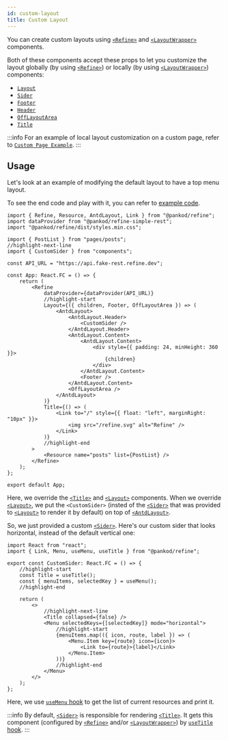 ```yaml
---
id: custom-layout
title: Custom Layout
---
```


You can create custom layouts using [`<Refine>`][Refine] and [`<LayoutWrapper>`][LayoutWrapper] components.

Both of these components accept these props to let you customize the layout globally (by using [`<Refine>`][Refine]) or locally (by using [`<LayoutWrapper>`][LayoutWrapper]) components:

* [`Layout`][Layout]
* [`Sider`][Sider]
* [`Footer`][Footer]
* [`Header`][Header]
* [`OffLayoutArea`][OffLayoutArea]
* [`Title`][Title]

:::info
For an example of local layout customization on a custom page, refer to [`Custom Page Example`][Custom Page Example].
:::

## Usage

Let's look at an example of modifying the default layout to have a top menu layout.

To see the end code and play with it, you can refer to [example code][Custom Page Example Code].

```tsx title="/src/App.tsx"
import { Refine, Resource, AntdLayout, Link } from "@pankod/refine";
import dataProvider from "@pankod/refine-simple-rest";
import "@pankod/refine/dist/styles.min.css";

import { PostList } from "pages/posts";
//highlight-next-line
import { CustomSider } from "components";

const API_URL = "https://api.fake-rest.refine.dev";

const App: React.FC = () => {
    return (
        <Refine
            dataProvider={dataProvider(API_URL)}
            //highlight-start
            Layout={({ children, Footer, OffLayoutArea }) => (
                <AntdLayout>
                    <AntdLayout.Header>
                        <CustomSider />
                    </AntdLayout.Header>
                    <AntdLayout.Content>
                        <AntdLayout.Content>
                            <div style={{ padding: 24, minHeight: 360 }}>
                                {children}
                            </div>
                        </AntdLayout.Content>
                        <Footer />
                    </AntdLayout.Content>
                    <OffLayoutArea />
                </AntdLayout>
            )}
            Title={() => (
                <Link to="/" style={{ float: "left", marginRight: "10px" }}>
                    <img src="/refine.svg" alt="Refine" />
                </Link>
            )}
            //highlight-end
        >
            <Resource name="posts" list={PostList} />
        </Refine>
    );
};

export default App;
```

Here, we override the [`<Title>`][Title] and [`<Layout>`][Layout] components. When we override [`<Layout>`][Layout], we put the `<CustomSider>` (insted of the [`<Sider>`][Sider] that was provided to [`<Layout>`][Layout] to render it by default) on top of [`<AntdLayout>`][AntdLayout].

So, we just provided a custom [`<Sider>`][Sider]. Here's our custom sider that looks horizontal, instead of the default vertical one:

```tsx title="/src/components/sider/index.tsx"
import React from "react";
import { Link, Menu, useMenu, useTitle } from "@pankod/refine";

export const CustomSider: React.FC = () => {
    //highlight-start
    const Title = useTitle();
    const { menuItems, selectedKey } = useMenu();
    //highlight-end

    return (
        <>
            //highlight-next-line
            <Title collapsed={false} />
            <Menu selectedKeys={[selectedKey]} mode="horizontal">
                //highlight-start
                {menuItems.map(({ icon, route, label }) => (
                    <Menu.Item key={route} icon={icon}>
                        <Link to={route}>{label}</Link>
                    </Menu.Item>
                ))}
                //highlight-end
            </Menu>
        </>
    );
};
```

Here, we use [`useMenu` hook][useMenu] to get the list of current resources and print it.

:::info
By default, [`<Sider>`][Sider] is responsible for rendering [`<Title>`][Title]. It gets this component (configured by [`<Refine>`][Refine] and/or [`<LayoutWrapper>`][LayoutWrapper]) by [`useTitle` hook][useTitle].
:::

[Refine]: /api-references/components/refine-config.md
[Layout]: /api-references/components/refine-config.md#layout
[Sider]: /api-references/components/refine-config.md#sider
[Footer]: /api-references/components/refine-config.md#footer
[Header]: /api-references/components/refine-config.md#header
[OffLayoutArea]: /api-references/components/refine-config.md#offlayoutarea
[Title]: /api-references/components/refine-config.md#title
[LayoutWrapper]: /api-references/components/layout-wrapper.md
[Custom Page Example]: /guides-and-concepts/custom-pages.md
[Custom Page Example Code]: /examples/customization/topMenuLayout.md
[AntdLayout]: https://ant.design/components/layout/
[useMenu]: /api-references/hooks/resource/useMenu.md
[useTitle]: /api-references/hooks/refine/useTitle.md
